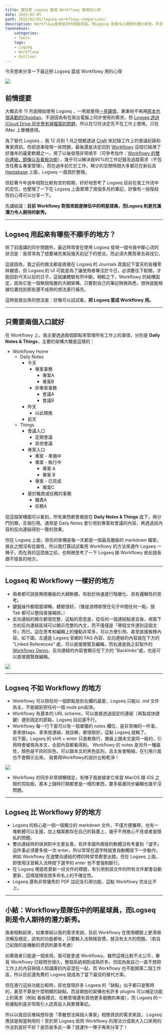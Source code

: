 ```yaml
---
title: 嘗試把 Logseq 當成 Workflowy 使用的心得
date: 2022-02-01
path: 2022/02/01/logseq-workflowy-comparison/
description: Workflowy是隊伍中的明星球員，而Logseq 則是令人期待的潛力新秀。許多 Logseq 的「缺點」似乎都只是暫時的，甚至不算是什麼明顯的缺點，而 Logseq 的一些優點則是非常吸引人認真投入與累積筆記。
taxonomies:
    categories: 
    - Tools
    tags: 
    - Logseq
    - Workflowy
    - Outliner
---
```


今天想來分享一下最近把 Logseq 當成 Workflowy 用的心得

![](https://pinchlime-screenshots.s3.ap-northeast-1.amazonaws.com/workflowy-logseq_E1hVKi.webp)

<!-- more -->

## 前情提要

大概去年 11 月底開始使用 Logseq ，一用就覺得[一見鐘情](@/blog/first-impression-of-logseq.md)，漸漸地不再用[原本也很喜歡的Obsidian](@/blog/my-favorite-obsidian.md)。不過因為有在兩台電腦上同步使用的需求，但 [Logseq 透過 iCloud Drive 同步會有掉檔案的問題](@/blog/logseq-icloud-drive-sync-data-loss.md)，所以在12月決定先不在工作上使用，只在 iMac 上單機使用。

為了替代 Logseq ，我 12 月到 1 月之間都透過 [Craft](https://craft.do) 來記錄工作上的會議紀錄和專案資訊，但卻逐漸發現一些問題，最後還是決定回到 [Workflowy](http://workflowy.com/) 這個已經用了好幾年的最愛軟體之一。用了以後發現非常順手（可參考拙作：[Workflowy 的雙向連結、鏡像以及看板功能](@/blog/workflowy-backlinks-mirror-board.md)），幾乎可以解決我90%的工作記錄及追蹤需求（不包含任務＆專案管理）。而在過年前忙於工作，稀少的空閒時間大多都花在新玩具 [Heptabase](https://heptabase.com) 上面，Logseq 一度疏於整理。

但趁著今年過年相對比較有空的假期，好好地思考了 Logseq 目前在我工作流中的定位，也整理了一下在 Logseq 上面累積了兩個多月的筆記，好像有一些階段性的心得可以分享一下。

先講結論：**目前 Workflowy 對我來說是隊伍中的明星球員，而Logseq 則是充滿潛力令人期待的新秀。**

---

## Logseq 用起來有哪些不順手的地方？

除了前面講的同步問題外，最近時常會在使用 Logseq 發現一個令我中斷心流的狀況是：我常常為了想要補充某段幾天前記下的想法，而必須大費周章去尋找它。

這是因為，我之前的做法都是直接在 Logseq 的 Journals 頁面記下當天的各種零碎雜感，但 Logseq 的 UI 可能是為了讓使用者專注於今日，必須要往下點開，才能回到今天以前的日子。這就讓體驗有所中斷。相較之下，Workflowy 的結構固定，因為它是一個無限階層的大綱架構，只要對自己的筆記稍微熟悉，很快就能根據位置找到那些還不成熟的想法進行補充。

這時我冒出來的想法是：好像可以試試看，**把 Logseq 當成 Workflowy 用。**

---

## 只需要兩個入口就好

在 Workflowy 上，我主要透過兩個節點來管理所有工作上的事情，分別是 **Daily Notes & Things**，主要的架構大概是這樣的：

- Workflowy Home
    - Daily Notes
        - 今天
            - 專案事務
                - 專案A
                - 專案B
            - 非專案事務
                - 會議A
                - 會議B
        - 昨天
            - 以此類推
        - 前天
    - Things
        - 會議入口
            - 定期會議
            - 其他會議
        - 專案入口
            - 專案 - 準備中
            - 專案 - 執行中
                - 專案 A
                - 專案 B
            - 專案 - 已完成
                - 專案C
        - 基於職責或任務的事務
            - 職責A
            - 任務A

從這個架構圖可以看到，所有東西都會被放在 **Daily Notes & Things** 底下，再分門別類，互相引用。通常是 Daily Notes 會引用到專案和會議的內容，再透過該內容的反向連結得到一覽的效果。

但在 Logseq 上面，原先的架構是每一天都是一個最高層級的 markdown 檔案，彼此之間沒有從屬性，所以我打算試試看用 Workflowy 的方法來運作 Logseq 一陣子。而在真的這麼做之前，也稍微思考了一下 Logseq 跟 Workflowy 彼此擅長跟不擅長的地方。

---

## Logseq 和 Workflowy 一樣好的地方

- 兩者都可說是無限層級的大綱軟體，有助於快速進行階層化、具有邏輯性的思考。
- 鍵盤操作都相當順暢，體驗很好。（像是游標即使在句子中間任何一點，按 Tab 都可以整段直接縮排。）
- 反向連結的顯示都很完整，這點的意思是，從任何一個連結點進去後，視窗下方的反向連結區域可以顯示完整的內文，而不僅僅是「哪個文件連到這個文件」而已。這在思考和編輯上的優點非常多，可以方便引用、甚至直接搬移內容。如下圖，左邊是 Logseq 官網的 FAQ 內容，反向連結的內容就在下方的 "Linked References" 處，可以直接閱覽及編輯，而右邊是我之前製作的 [Workflowy Demo](@/blog/workflowy-backlinks-mirror-board.md)，反向連結的內容會顯示在下方的 "Backlinks"處，也是可以直接閱覽跟編輯。

![](https://pinchlime-screenshots.s3.ap-northeast-1.amazonaws.com/workflowy-logseq-backlinks_pdScRU.webp)

---

## Logseq 不如 Workflowy 的地方

- Workflowy 可以把任何一個節點放到左欄的最愛，Logseq 只能以 .md 文件為主，不能細到把任何一個 node pin起來。
- Workflowy 有基本的 URL scheme，可以直接透過固定的連結（再製成快捷鍵）連到固定的節點，Logseq 目前還不行。
- Workflowy 每一行下面可以有一個單獨的 notes 欄位，是非常棒的一件事，拿來放tags、拿來放連結、放註解，都很剛好。這點 Logseq 就輸了。  
    如下圖，Logseq 的 shift + enter 只是軟換行，層級上跟本文是同一級的，引用時會被視為本文，全部內容都看得到。 Workflowy 的 notes 是另外一種屬性，顏色是不同的灰色，可以跟本文的黑色區別，且太長會略縮，在引用介面也不會顯示出來。 我覺得Workflowy的設計比較乾淨！  
    
![](https://pinchlime-screenshots.s3.ap-northeast-1.amazonaws.com/workflowy-logseq-notes_RLE6d4.webp)

- Workflowy 的同步非常順暢穩定，有陣子我直接拿它來當 MacOS 跟 iOS 之間的剪貼板，基本上隨時打開都會是一樣的東西，要多裝置同步編輯也幾乎沒問題。

---

## Logseq 比 Workflowy 好的地方

- Logseq 的核心是一個一個獨立的 markdown 文件，不僅方便攜帶，也有一堆軟體可以支援，加上檔案都存在自己的裝置上，幾乎不用擔心不見或者是隱私的問題。
- 雙向連結時的偵測對中文更友善，有許多國外開發的軟體沒有考量到「選字」這件事必須要多按一次 enter，所以常常在選字時就會自動觸發下一步動作。例如 Workflowy 在選雙向連結的標的時常常都會出錯。但在 Logseq 上面，即使用注音輸入法時按下選字的 enter 也不會強制斷行。
- 在 Logseq 裡面若更新一份文件的標題，有引用到該文件的所有文件都會自動更新，這樣就降低很多命名上的不確定性。
- Logseq 還有非常優秀的 PDF 註記及引用功能，這點 Workflowy 完全比不上。

---

## 小結：Workflowy是隊伍中的明星球員，而Logseq 則是令人期待的潛力新秀。

兩者相較起來，如果單純以我的需求來說，目前 Workflowy 在使用體驗上更滑順流暢及穩定，該有的功能都有，只要輸入法稍微習慣，就沒有太大的問題。（若自己紀錄的是機敏的資訊則要多考慮）

如果兩者只能選一個來用，我可能會選 Workflowy。雖然這樣比較不太公平，畢竟 Workflowy 已經問世很久，整個系統相對成熟許多。但因為我自己一直不想把工作上的內容與個人知識庫的內容混在一起，而 Workflowy 也不能開第二個工作區，所以目前還免費的 Logseq 就成為了當下最佳的替代方案。

但在進行這些功能比較時，卻也發現許多 Logseq 的「缺點」似乎都只是暫時的，甚至不算是什麼明顯的缺點。而且開放的架構也有許多 plugins 可以補足功能上的需求（例如 看板模式、任務管理還有其他更多服務的串接），而 Logseq 的一些優點則是非常吸引人認真投入與累積筆記。

所以以我目前單純想存放「零散想法與個人專案」相關資訊的需求來說， Logseq 應該是相當夠用的！至於把 Logseq 依照 Workflowy 的用法分成兩大入口來用的作法到底好不好？是否是多此一舉？就運作一陣子再來分享了！
